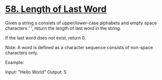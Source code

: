 # [58. Length of Last Word](https://leetcode.com/problems/length-of-last-word/description/?envType=study-plan-v2&envId=top-interview-150)

Given a string s consists of upper/lower-case alphabets and empty space characters ' ', return the length of last word in the string.

If the last word does not exist, return 0.

Note: A word is defined as a character sequence consists of non-space characters only.

Example:

Input: "Hello World"
Output: 5
